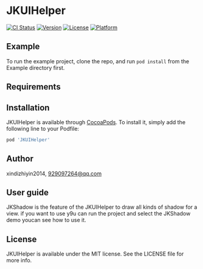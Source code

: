 # JKUIHelper

[![CI Status](http://img.shields.io/travis/xindizhiyin2014/JKUIHelper.svg?style=flat)](https://travis-ci.org/xindizhiyin2014/JKUIHelper)
[![Version](https://img.shields.io/cocoapods/v/JKUIHelper.svg?style=flat)](http://cocoapods.org/pods/JKUIHelper)
[![License](https://img.shields.io/cocoapods/l/JKUIHelper.svg?style=flat)](http://cocoapods.org/pods/JKUIHelper)
[![Platform](https://img.shields.io/cocoapods/p/JKUIHelper.svg?style=flat)](http://cocoapods.org/pods/JKUIHelper)

## Example

To run the example project, clone the repo, and run `pod install` from the Example directory first.

## Requirements

## Installation

JKUIHelper is available through [CocoaPods](http://cocoapods.org). To install
it, simply add the following line to your Podfile:

```ruby
pod 'JKUIHelper'
```

## Author

xindizhiyin2014, 929097264@qq.com

## User guide

JKShadow is the feature of the JKUIHelper to draw all kinds of shadow for a view.   if you want to use y9u can run the project and select the JKShadow demo youcan see how to use it.

## License

JKUIHelper is available under the MIT license. See the LICENSE file for more info.


